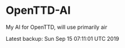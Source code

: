 # OpenTTD-AI
My AI for OpenTTD, will use primarily air

Latest backup: Sun Sep 15 07:11:01 UTC 2019
